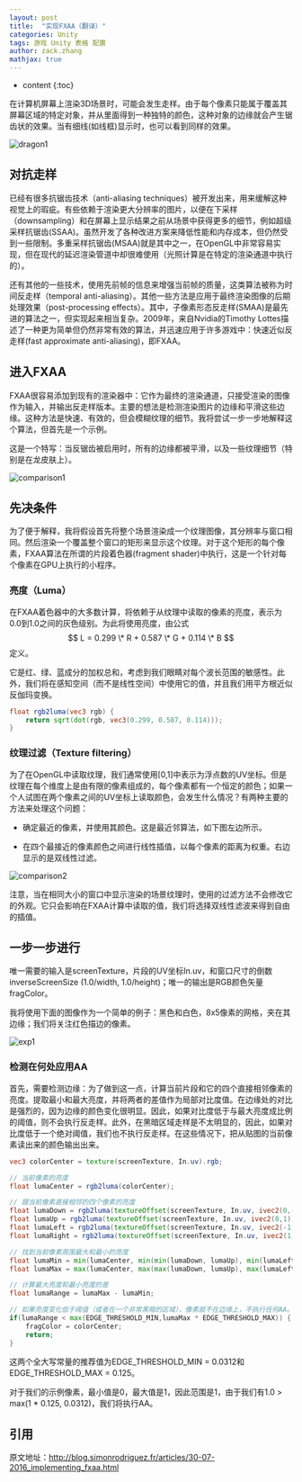 ```yaml
---
layout: post
title:  "实现FXAA（翻译）"
categories: Unity
tags: 游戏 Unity 表格 配置
author: zack.zhang
mathjax: true
---
```


* content
{:toc}

在计算机屏幕上渲染3D场景时，可能会发生走样。由于每个像素只能属于覆盖其屏幕区域的特定对象，并从里面得到一种独特的颜色，这种对象的边缘就会产生锯齿状的效果。当有细线(如线框)显示时，也可以看到同样的效果。

![dragon1](https://zd304.github.io/assets/img/fxaa/dragon1.png)<br/>

<!-- more -->

## 对抗走样

已经有很多抗锯齿技术（anti-aliasing techniques）被开发出来，用来缓解这种视觉上的瑕疵。有些依赖于渲染更大分辨率的图片，以便在下采样（downsampling）和在屏幕上显示结果之前从场景中获得更多的细节，例如超级采样抗锯齿(SSAA)。虽然开发了各种改进方案来降低性能和内存成本，但仍然受到一些限制。多重采样抗锯齿(MSAA)就是其中之一，在OpenGL中非常容易实现，但在现代的延迟渲染管道中却很难使用（光照计算是在特定的渲染通道中执行的）。

还有其他的一些技术，使用先前帧的信息来增强当前帧的质量，这类算法被称为时间反走样（temporal anti-aliasing）。其他一些方法是应用于最终渲染图像的后期处理效果（post-processing effects）。其中，子像素形态反走样(SMAA)是最先进的算法之一，但实现起来相当复杂。2009年，来自Nvidia的Timothy Lottes描述了一种更为简单但仍然非常有效的算法，并迅速应用于许多游戏中：快速近似反走样(fast approximate anti-aliasing)，即FXAA。

## 进入FXAA

FXAA很容易添加到现有的渲染器中：它作为最终的渲染通道，只接受渲染的图像作为输入，并输出反走样版本。主要的想法是检测渲染图片的边缘和平滑这些边缘。这种方法是快速、有效的，但会模糊纹理的细节。我将尝试一步一步地解释这个算法，但首先是一个示例。



这是一个特写：当反锯齿被启用时，所有的边缘都被平滑，以及一些纹理细节（特别是在龙皮肤上）。

![comparison1](https://zd304.github.io/assets/img/fxaa/comparison1.png)<br/>

## 先决条件

为了便于解释，我将假设首先将整个场景渲染成一个纹理图像，其分辨率与窗口相同。然后渲染一个覆盖整个窗口的矩形来显示这个纹理。对于这个矩形的每个像素，FXAA算法在所谓的片段着色器(fragment shader)中执行，这是一个针对每个像素在GPU上执行的小程序。

### 亮度（Luma）

在FXAA着色器中的大多数计算，将依赖于从纹理中读取的像素的亮度，表示为0.0到1.0之间的灰色级别。为此将使用亮度，由公式$$ L = 0.299 \* R + 0.587 \* G + 0.114 \* B $$定义。

它是红、绿、蓝成分的加权总和，考虑到我们眼睛对每个波长范围的敏感性。此外，我们将在感知空间（而不是线性空间）中使用它的值，并且我们用平方根近似反伽玛变换。

```glsl
float rgb2luma(vec3 rgb) {
	return sqrt(dot(rgb, vec3(0.299, 0.587, 0.114)));
}
```

### 纹理过滤（Texture filtering）

为了在OpenGL中读取纹理，我们通常使用[0,1]中表示为浮点数的UV坐标。但是纹理在每个维度上是由有限的像素组成的，每个像素都有一个恒定的颜色；如果一个人试图在两个像素之间的UV坐标上读取颜色，会发生什么情况？有两种主要的方法来处理这个问题：

* 确定最近的像素，并使用其颜色。这是最近邻算法，如下图左边所示。

* 在四个最接近的像素颜色之间进行线性插值，以每个像素的距离为权重。右边显示的是双线性过滤。

![comparison2](https://zd304.github.io/assets/img/fxaa/comparison2.png)<br/>

注意，当在相同大小的窗口中显示渲染的场景纹理时，使用的过滤方法不会修改它的外观。它只会影响在FXAA计算中读取的值，我们将选择双线性滤波来得到自由的插值。

## 一步一步进行

唯一需要的输入是screenTexture，片段的UV坐标In.uv，和窗口尺寸的倒数inverseScreenSize (1.0/width, 1.0/height)；唯一的输出是RGB颜色矢量fragColor。

我将使用下面的图像作为一个简单的例子：黑色和白色，8x5像素的网格，夹在其边缘；我们将关注红色描边的像素。

![exp1](https://zd304.github.io/assets/img/fxaa/exp1.png)<br/>

### 检测在何处应用AA

首先，需要检测边缘：为了做到这一点，计算当前片段和它的四个直接相邻像素的亮度。提取最小和最大亮度，并将两者的差值作为局部对比度值。在边缘处的对比是强烈的，因为边缘的颜色变化很明显。因此，如果对比度低于与最大亮度成比例的阈值，则不会执行反走样。此外，在黑暗区域走样是不太明显的，因此，如果对比度低于一个绝对阈值，我们也不执行反走样。在这些情况下，把从贴图的当前像素读出来的颜色输出出来。

```glsl
vec3 colorCenter = texture(screenTexture, In.uv).rgb;

// 当前像素的亮度
float lumaCenter = rgb2luma(colorCenter);

// 跟当前像素直接相邻的四个像素的亮度
float lumaDown = rgb2luma(textureOffset(screenTexture, In.uv, ivec2(0,-1)).rgb);
float lumaUp = rgb2luma(textureOffset(screenTexture, In.uv, ivec2(0,1)).rgb);
float lumaLeft = rgb2luma(textureOffset(screenTexture, In.uv, ivec2(-1,0)).rgb);
float lumaRight = rgb2luma(textureOffset(screenTexture, In.uv, ivec2(1,0)).rgb);

// 找到当前像素周围最大和最小的亮度
float lumaMin = min(lumaCenter, min(min(lumaDown, lumaUp), min(lumaLeft, lumaRight)));
float lumaMax = max(lumaCenter, max(max(lumaDown, lumaUp), max(lumaLeft, lumaRight)));

// 计算最大亮度和最小亮度的差
float lumaRange = lumaMax - lumaMin;

// 如果亮度变化低于阈值（或者在一个非常黑暗的区域），像素就不在边缘上，不执行任何AA。
if(lumaRange < max(EDGE_THRESHOLD_MIN,lumaMax * EDGE_THRESHOLD_MAX)) {
    fragColor = colorCenter;
    return;
}
```

这两个全大写常量的推荐值为EDGE_THRESHOLD_MIN = 0.0312和EDGE_THRESHOLD_MAX = 0.125。

对于我们的示例像素，最小值是0，最大值是1，因此范围是1，由于我们有1.0 > max(1 \* 0.125, 0.0312)，我们将执行AA。

## 引用

原文地址：http://blog.simonrodriguez.fr/articles/30-07-2016_implementing_fxaa.html